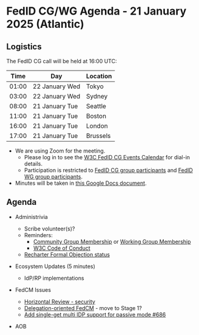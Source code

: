 # FedID CG/WG Agenda - 21 January 2025 (Atlantic)

## Logistics

The FedID CG call will be held at 16:00 UTC:

| Time         | Day    | Location      |
| ------------ | ------ | ------------- |
| 01:00 | 22 January Wed | Tokyo         |
| 03:00 | 22 January Wed | Sydney        |
| 08:00 | 21 January Tue | Seattle       |
| 11:00 | 21 January Tue | Boston        |
| 16:00 | 21 January Tue | London        |
| 17:00 | 21 January Tue | Brussels      |


* We are using Zoom for the meeting.
    * Please log in to see the [W3C FedID CG Events Calendar](https://www.w3.org/groups/cg/fed-id/calendar/) for dial-in details. 
    * Participation is restricted to [FedID CG group participants](https://www.w3.org/community/fed-id/participants) and [FedID WG group participants](https://www.w3.org/groups/wg/fedid/participants/).
* Minutes will be taken in [this Google Docs document](https://docs.google.com/document/d/1O7Rn8Aj4rsYWohdEP61lnGdgkai0xTZFQgm7XEA0RBM/edit).


## Agenda

* Administrivia
  * Scribe volunteer(s)?
  * Reminders: 
     * [Community Group Membership](https://www.w3.org/community/fed-id/) or [Working Group Membership](https://www.w3.org/groups/wg/fedid/)
     * [W3C Code of Conduct](https://www.w3.org/policies/code-of-conduct/)
  * [Recharter Formal Objection status](https://www.w3.org/2024/10/team-report-fedid-wg-fo.html) 

* Ecosystem Updates (5 minutes)
   * IdP/RP implementations

* FedCM Issues
   * [Horizontal Review - security](https://github.com/w3c-fedid/FedCM/pull/692)
   * [Delegation-oriented FedCM](https://github.com/w3c-fedid/FedCM/issues/677#issuecomment-2594192449) - move to Stage 1?
   * [Add single-get multi IDP support for passive mode #686](https://github.com/w3c-fedid/FedCM/pull/686)

   
* AOB
 
